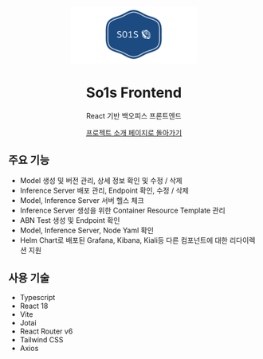 <div align="center">

<img src="https://raw.githubusercontent.com/so1s/.github/main/static/logo.png" alt="So1s Logo" width="50%" />

# So1s Frontend

React 기반 백오피스 프론트엔드

[프로젝트 소개 페이지로 돌아가기](https://github.com/so1s)

</div>

## 주요 기능

- Model 생성 및 버전 관리, 상세 정보 확인 및 수정 / 삭제
- Inference Server 배포 관리, Endpoint 확인, 수정 / 삭제
- Model, Inference Server 서버 헬스 체크
- Inference Server 생성을 위한 Container Resource Template 관리
- ABN Test 생성 및 Endpoint 확인
- Model, Inference Server, Node Yaml 확인
- Helm Chart로 배포된 Grafana, Kibana, Kiali등 다른 컴포넌트에 대한 리다이렉션 지원

## 사용 기술

- Typescript
- React 18
- Vite
- Jotai
- React Router v6
- Tailwind CSS
- Axios
